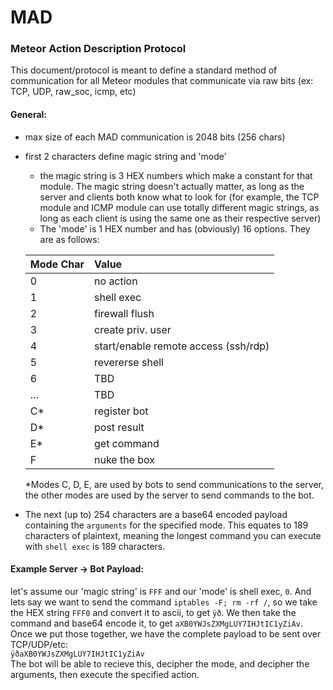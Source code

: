 # MAD #  
### Meteor Action Description Protocol ###

This document/protocol is meant to define a standard method of communication for all Meteor modules that communicate via raw bits (ex: TCP, UDP, raw_soc, icmp, etc)

#### General:  
 - max size of each MAD communication is 2048 bits (256 chars)
 - first 2 characters define magic string and 'mode'
    - the magic string is 3 HEX numbers which make a constant for that module.  The magic string doesn't actually matter, as long as the server and clients both know what to look for (for example, the TCP module and ICMP module can use totally different magic strings, as long as each client is using the same one as their respective server)
     - The 'mode' is 1 HEX number and has (obviously) 16 options.  They are as follows:  

    | Mode Char | Value           |
    | ------ |:----------|
    | 0      | no action |
    | 1      | shell exec |
    | 2      | firewall flush |
    | 3      | create priv. user |
    | 4      | start/enable remote access (ssh/rdp) |
    | 5      | revererse shell|
    | 6      | TBD |
    | ...      | TBD |
    | C*      | register bot |
    | D*      | post result |
    | E*      | get command |
    | F      | nuke the box |  

    *Modes C, D, E, are used by bots to send communications to the server, the other modes are used by the server to send commands to the bot.
   

- The next (up to) 254 characters are a base64 encoded payload containing the `arguments` for the specified mode.  This equates to 189 characters of plaintext, meaning the longest command you can execute with `shell exec` is 189 characters.

#### Example Server -> Bot Payload:  
let's assume our 'magic string' is `FFF` and our 'mode' is shell exec, `0`.  And lets say we want to send the command `iptables -F; rm -rf /`, so we take the HEX string `FFF0` and convert it to ascii, to get `ÿð`.  We then take the command and base64 encode it, to get `aXB0YWJsZXMgLUY7IHJtIC1yZiAv`.  Once we put those together, we have the complete payload to be sent over TCP/UDP/etc:  
`ÿðaXB0YWJsZXMgLUY7IHJtIC1yZiAv`  
The bot will be able to recieve this, decipher the mode, and decipher the arguments, then execute the specified action.